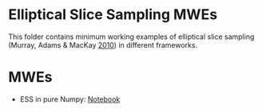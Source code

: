 # Elliptical Slice Sampling MWEs
This folder contains minimum working examples of elliptical slice sampling (Murray, Adams & MacKay [2010](https://proceedings.mlr.press/v9/murray10a.html)) in different frameworks.

# MWEs
* ESS in pure Numpy: [Notebook](https://github.com/adiehl96/master/blob/main/dev/Elliptical%20Slice%20Sampling/Numpy.ipynb)
